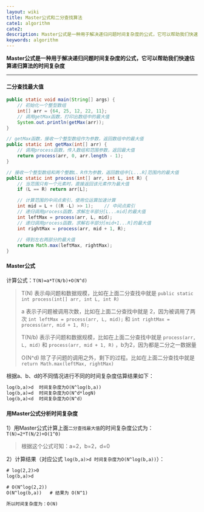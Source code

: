 ```yaml
---
layout: wiki
title: Master公式和二分查找算法
cate1: algorithm
cate2: 
description: Master公式是一种用于解决递归问题时间复杂度的公式，它可以帮助我们快速估算递归算法的时间复杂度
keywords: algorithm
---
```




**Master公式是一种用于解决递归问题时间复杂度的公式，它可以帮助我们快速估算递归算法的时间复杂度**

------



#### 二分查找最大值

```java
public static void main(String[] args) {  
    // 初始化一个整型数组  
    int[] arr = {64, 25, 12, 22, 11};  
    // 调用getMax函数，打印出数组中的最大值  
    System.out.println(getMax(arr));  
}  

// getMax函数，接收一个整型数组作为参数，返回数组中的最大值  
public static int getMax(int[] arr) {  
    // 调用process函数，传入数组和范围参数，返回最大值  
    return process(arr, 0, arr.length - 1);  
}  

// 接收一个整型数组和两个整数L、R作为参数，返回数组中[L...R]范围内的最大值  
public static int process(int[] arr, int L, int R) {  
    // 当范围只有一个元素时，直接返回该元素作为最大值
    if (L == R) return arr[L];  

    // 计算范围的中间点索引，使用位运算加速计算
    int mid = L + ((R -L) >> 1);    // 中间点索引
    // 递归调用process函数，求解左半部分[L...mid]的最大值
    int leftMax = process(arr, L, mid);  
    // 递归调用process函数，求解右半部分[mid+1...R]的最大值  
    int rightMax = process(arr, mid + 1, R); 
    
    // 得到左右两部分的最大值
    return Math.max(leftMax, rightMax);  
}
```



#### Master公式

计算公式：`T(N)=a*T(N/b)+O(N^d)`

> T(N) 表示母问题和数据规模，比如在上面二分查找中就是 `public static int process(int[] arr, int L, int R)`
>
> a 表示子问题被调用次数，比如在上面二分查找中就是 2，因为被调用了两次 `int leftMax = process(arr, L, mid);`  和 `int rightMax = process(arr, mid + 1, R);`
>
> T(N/b) 表示子问题和数据规模，比如在上面二分查找中就是 `process(arr, L, mid)` 和 `process(arr, mid + 1, R)` ，b为2，因为都是二分之一数据量
>
> O(N^d) 除了子问题的调用之外，剩下的过程。比如在上面二分查找中就是 `return Math.max(leftMax, rightMax)`



根据a、b、d的不同情况进行不同的时间复杂度估算结果如下：

```tex
log(b,a)>d	时间复杂度为O(N^log(b,a))
log(b,a)=d	时间复杂度为O(N^d*logN)
log(b,a)<d	时间复杂度为O(N^d)
```



#### 用Master公式分析时间复杂度

1）用Master公式计算上面`二分查找最大值`的时间复杂度公式为：`T(N)=2*T(N/2)+O(1^0)`

> 根据这个公式可知：a=2，b=2，d=0



2）计算结果（对应公式 `log(b,a)>d	时间复杂度为O(N^log(b,a))`）：

```tex
# log(2,2)>0
log(b,a)>d

# O(N^log(2,2))
O(N^log(b,a))	# 结果为 O(N^1)

所以时间复杂度为：O(N)
```

